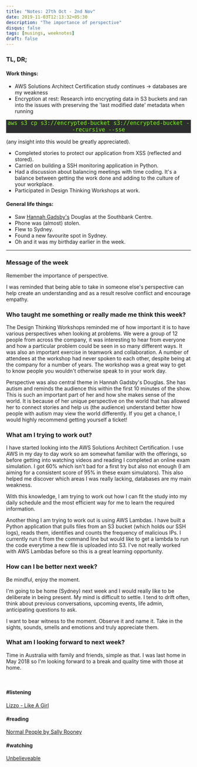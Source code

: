 ```yaml
---
title: "Notes: 27th Oct - 2nd Nov"
date: 2019-11-03T12:13:32+05:30
description: "The importance of perspective"
disqus: false
tags: [musings, weeknotes]
draft: false
---
```


### TL, DR;

#### Work things:
- AWS Solutions Architect Certification study continues → databases are my weakness
- Encryption at rest: Research into encrypting data in S3 buckets and ran into the issues with preserving the 'last modified date' metadata when running
 
<p style="font-family:'PT Mono', monospace;color:#7CFC00;background-color:#2B2D2F;font-size:15px; text-align:center;"> aws s3 cp s3://encrypted-bucket s3://encrypted-bucket --recursive --sse </p>
 
 (any insight into this would be greatly appreciated).

- Completed stories to protect our application from XSS (reflected and stored).
- Carried on building a SSH monitoring application in Python.
- Had a discussion about balancing meetings with time coding. It's a balance between getting the work done and adding to the culture of your workplace.
- Participated in Design Thinking Workshops at work.



#### General life things:
- Saw [Hannah Gadsby's](https://hannahgadsby.com.au/) Douglas at the Southbank Centre.
- Phone was (almost) stolen.
- Flew to Sydney.
- Found a new favourite spot in Sydney.
- Oh and it was my birthday earlier in the week.

____________


### Message of the week
Remember the importance of perspective.

I was reminded that being able to take in someone else's perspective can help create an understanding and as a result resolve conflict and encourage empathy. 


### Who taught me something or really made me think this week?
The Design Thinking Workshops reminded me of how important it is to have various perspectives when looking at problems. We were a group of 12 people from across the company, it was interesting to hear from everyone and how a particular problem could be seen in so many different ways.
It was also an important exercise in teamwork and collaboration. A number of attendees at the workshop had never spoken to each other, despite being at the company for a number of years. The workshop was a great way to get to know people you wouldn't otherwise speak to in your work day.

Perspective was also central theme in Hannah Gadsby's Douglas. She has autism and reminds the audience this within the first 10 minutes of the show. This is such an important part of her and how she makes sense of the world. It is because of her unique perspective on the world that has allowed her to connect stories and help us (the audience) understand better how people with autism may view the world differently. If you get a chance, I would highly recommend getting yourself a ticket!


### What am I trying to work out?
I have started looking into the AWS Solutions Architect Certification. I use AWS in my day to day work so am somewhat familiar with the offerings, so before getting into watching videos and reading I completed an online exam simulation. I got 60% which isn't bad for a first try but also not enough (I am aiming for a consistent score of 95% in these exam simulators). This also helped me discover which areas I was really lacking, databases are my main weakness.

With this knowledge, I am trying to work out how I can fit the study into my daily schedule and the most efficient way for me to learn the required information.

Another thing I am trying to work out is using AWS Lambdas. I have built a Python application that pulls files from an S3 bucket (which holds our SSH logs), reads them, identifies and counts the frequency of malicious IPs. I currently run it from the command line but would like to get a lambda to run the code everytime a new file is uploaded into S3.
I've not really worked with AWS Lambdas before so this is a great learning opportunity.


### How can I be better next week?
Be mindful, enjoy the moment.

I'm going to be home (Sydney) next week and I would really like to be deliberate in being present.
My mind is difficult to settle. I tend to drift often, think about previous conversations, upcoming events, life admin, anticipating questions to ask. 

I want to bear witness to the moment. Observe it and name it. Take in the sights, sounds, smells and emotions and truly appreciate them.


### What am I looking forward to next week?
Time in Australia with family and friends, simple as that. I was last home in May 2018 so I'm looking forward to a break and quality time with those at home.

<br>

#### #listening
[Lizzo - Like A Girl](https://open.spotify.com/track/1Dd22oMwd0OlMYqRXGdObE?si=sOUXggh8Q6ii6QFQkLDbNA)

#### #reading
[Normal People by Sally Rooney](https://www.penguinrandomhouse.com/books/592625/normal-people-by-sally-rooney/)


#### #watching
[Unbelieveable](https://www.netflix.com/title/80153467)